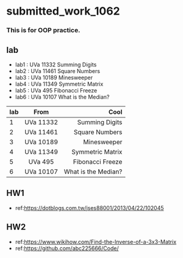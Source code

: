 # submitted_work_1062
### This is for OOP practice.

## lab
- lab1 : UVa 11332 Summing Digits  
- lab2 : UVa 11461 Square Numbers  
- lab3 : UVa 10189 Minesweeper     
- lab4 : UVa 11349 Symmetric Matrix
- lab5 : UVa   495 Fibonacci Freeze
- lab6 : UVa 10107 What is the Median?

| lab |      From     |       Cool          |
| --- |:-------------:| -------------------:|
|  1  |   UVa 11332   | Summing Digits      |
|  2  |   UVa 11461   | Square Numbers      |
|  3  |   UVa 10189   | Minesweeper         |
|  4  |   UVa 11349   | Symmetric Matrix    |
|  5  |   UVa   495   | Fibonacci Freeze    |
|  6  |   UVa 10107   | What is the Median? |

## HW1
- ref:https://dotblogs.com.tw/jses88001/2013/04/22/102045

## HW2
- ref:https://www.wikihow.com/Find-the-Inverse-of-a-3x3-Matrix
- ref:https://github.com/abc225666/Code/
